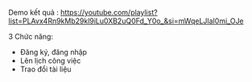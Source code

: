 Demo kết quả : https://youtube.com/playlist?list=PLAvx4Rn9kMb29kl9iLu0XB2uQ0Fd_Y0o_&si=mWqeLJlaI0mi_OJe

   
3 Chức năng:
- Đăng ký, đăng nhập
- Lên lịch công việc
- Trao đổi tài liệu

